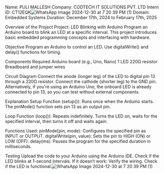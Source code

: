 Name: PULI MALLESH Company: CODTECH IT SOLUTIONS PVT. LTD Intern ID: CT12EQK![WhatsApp Image 2024-12-30 at 7 20 39 PM (1)](https://github.com/user-attachments/assets/1192e3dd-e9e9-4aa2-ae89-0ed32ebef61c)
 Domain: Embedded Systems Duration: December 17th, 2024 to February 17th, 2025

Overview of the Project Project: LED Blinking with Arduino Program an Arduino board to blink an LED at a specific interval. This project introduces basic embedded programming concepts and interfacing with hardware.

Objective Program an Arduino to control an LED. Use digitalWrite() and delay() functions for timing.

Components Required Arduino board (e.g., Uno, Nano) 1 LED 220Ω resistor Breadboard and jumper wires

Circuit Diagram Connect the anode (longer leg) of the LED to digital pin 13 through a 220Ω resistor. Connect the cathode (shorter leg) to the GND pin. Alternatively, if you're using an Arduino Uno, the onboard LED is already connected to pin 13, so you can test without external components.

Explanation Setup Function (setup()): Runs once when the Arduino starts. The pinMode() function sets pin 13 as an output pin.

Loop Function (loop()): Repeats indefinitely. Turns the LED on, waits for the specified interval, then turns it off and waits again.

Functions Used: pinMode(pin, mode): Configures the specified pin as INPUT or OUTPUT. digitalWrite(pin, value): Sets the pin to HIGH (ON) or LOW (OFF). delay(ms): Pauses the program for the specified duration in milliseconds.

Testing Upload the code to your Arduino using the Arduino IDE. Check if the LED blinks at 1-second intervals. If it doesn’t work: Verify the wiring. Check if the LED is functional.![WhatsApp Image 2024-12-30 at 7 20 39 PM (1)](https://github.com/user-attachments/assets/16f6a0d7-d2ea-4736-9145-0710b13a9611)

